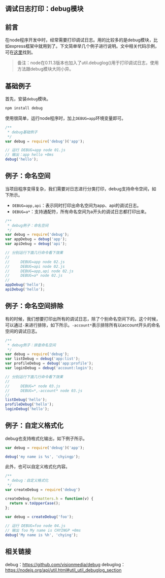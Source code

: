 ## 调试日志打印：debug模块 
 ## 前言

在node程序开发中时，经常需要打印调试日志。用的比较多的是debug模块，比如express框架中就用到了。下文简单举几个例子进行说明。文中相关代码示例，可在[这里](https://github.com/chyingp/nodejs-learning-guide/tree/master/examples/2017.01.16-debug-log/debug)找到。

>备注：node在0.11.3版本也加入了util.debuglog()用于打印调试日志，使用方法跟debug模块大同小异。

## 基础例子

首先，安装`debug`模块。

```bash
npm install debug
```

使用很简单，运行node程序时，加上`DEBUG=app`环境变量即可。

```javascript
/**
 * debug基础例子
 */
var debug = require('debug')('app');

// 运行 DEBUG=app node 01.js
// 输出：app hello +0ms
debug('hello');
```

## 例子：命名空间

当项目程序变得复杂，我们需要对日志进行分类打印，debug支持命令空间，如下所示。

* `DEBUG=app,api`：表示同时打印出命名空间为app、api的调试日志。
* `DEBUG=a*`：支持通配符，所有命名空间为a开头的调试日志都打印出来。

```javascript
/**
 * debug例子：命名空间
 */
var debug = require('debug');
var appDebug = debug('app');
var apiDebug = debug('api');

// 分别运行下面几行命令看下效果
// 
//     DEBUG=app node 02.js
//     DEBUG=api node 02.js
//     DEBUG=app,api node 02.js
//     DEBUG=a* node 02.js
//     
appDebug('hello');
apiDebug('hello');
```

## 例子：命名空间排除

有的时候，我们想要打印出所有的调试日志，除了个别命名空间下的。这个时候，可以通过`-`来进行排除，如下所示。`-account*`表示排除所有以account开头的命名空间的调试日志。

```javascript
/**
 * debug例子：排查命名空间
 */
var debug = require('debug');
var listDebug = debug('app:list');
var profileDebug = debug('app:profile');
var loginDebug = debug('account:login');

// 分别运行下面几行命令看下效果
// 
//     DEBUG=* node 03.js
//     DEBUG=*,-account* node 03.js
//     
listDebug('hello');
profileDebug('hello');
loginDebug('hello');
```

## 例子：自定义格式化

debug也支持格式化输出，如下例子所示。

```javascript
var debug = require('debug')('app');

debug('my name is %s', 'chyingp');
```

此外，也可以自定义格式化内容。

```javascript
/**
 * debug：自定义格式化
 */
var createDebug = require('debug')

createDebug.formatters.h = function(v) {
  return v.toUpperCase();
};
 
var debug = createDebug('foo');

// 运行 DEBUG=foo node 04.js 
// 输出 foo My name is CHYINGP +0ms
debug('My name is %h', 'chying');
```

## 相关链接

debug：https://github.com/visionmedia/debug
debuglog：https://nodejs.org/api/util.html#util_util_debuglog_section
